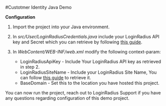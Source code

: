 #Custotmer Identity Java Demo

**Configuration**

1. Import the project into your Java environment.
2. In *src/User/LoginRadiusCredentials.java* include your LoginRadius API key and Secret which you can retrieve by following [this guide](http://support.loginradius.com/hc/en-us/articles/201894526-How-do-I-get-a-LoginRadius-API-key-and-secret-).
3. In *WebContent/WEB-INF/web.xml* modify the following context-param:

	- LoginRadiusApiKey - Include Your LoginRadius API key as retrieved in step 2.
	- LoginRadiusSiteName - Include your LoginRadius Site Name, You can follow [this guide](http://support.loginradius.com/hc/en-us/articles/204614109-How-do-I-get-my-LoginRadius-Site-Name-) to retrieve it.
	- BaseDomain - Set this to the location you have hosted this project. 

You can now run the project, reach out to LoginRadius Support if you have any questions regarding configuration of this demo project.  
